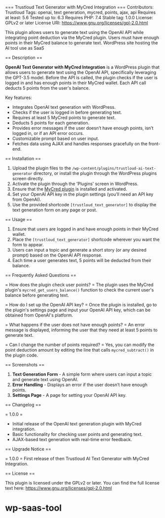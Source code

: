 === Trustloud Text Generator with MyCred Integration ===
Contributors: Trustloud
Tags: openai, text generation, mycred, points, ajax, api
Requires at least: 5.6
Tested up to: 6.3
Requires PHP: 7.4
Stable tag: 1.0.0
License: GPLv2 or later
License URI: https://www.gnu.org/licenses/gpl-2.0.html

This plugin allows users to generate text using the OpenAI API while integrating point deduction via the MyCred plugin. Users must have enough points in their MyCred balance to generate text. WordPress site hosting the AI tool use as SaaS

== Description ==

**OpenAI Text Generator with MyCred Integration** is a WordPress plugin that allows users to generate text using the OpenAI API, specifically leveraging the GPT-3.5 model. Before the API is called, the plugin checks if the user is logged in and has enough points in their MyCred wallet. Each API call deducts 5 points from the user's balance.

Key features:
- Integrates OpenAI text generation with WordPress.
- Checks if the user is logged in before generating text.
- Requires at least 5 MyCred points to generate text.
- Deducts 5 points for each generation.
- Provides error messages if the user doesn’t have enough points, isn’t logged in, or if an API error occurs.
- Customizable prompt based on user input.
- Fetches data using AJAX and handles responses gracefully on the front-end.

== Installation ==

1. Upload the plugin files to the `/wp-content/plugins/trustloud-ai-text-generator` directory, or install the plugin through the WordPress plugins screen directly.
2. Activate the plugin through the 'Plugins' screen in WordPress.
3. Ensure that the [MyCred plugin](https://wordpress.org/plugins/mycred/) is installed and activated.
4. Set your OpenAI API key in the plugin settings (you’ll need an API key from OpenAI).
5. Use the provided shortcode `[trustloud_text_generator]` to display the text generation form on any page or post.

== Usage ==

1. Ensure that users are logged in and have enough points in their MyCred wallet.
2. Place the `[trustloud_text_generator]` shortcode wherever you want the form to appear.
3. Users can input a topic and generate a short story (or any desired prompt) based on the OpenAI API response.
4. Each time a user generates text, 5 points will be deducted from their balance.

== Frequently Asked Questions ==

= How does the plugin check user points? =
The plugin uses the MyCred plugin's `mycred_get_users_balance()` function to check the current user's balance before generating text.

= How do I set up the OpenAI API key? =
Once the plugin is installed, go to the plugin's settings page and input your OpenAI API key, which can be obtained from OpenAI's platform.

= What happens if the user does not have enough points? =
An error message is displayed, informing the user that they need at least 5 points to generate text.

= Can I change the number of points required? =
Yes, you can modify the point deduction amount by editing the line that calls `mycred_subtract()` in the plugin code.

== Screenshots ==

1. **Text Generation Form** - A simple form where users can input a topic and generate text using OpenAI.
2. **Error Handling** - Displays an error if the user doesn’t have enough points.
3. **Settings Page** - A page for setting your OpenAI API key.

== Changelog ==

= 1.0.0 =
* Initial release of the OpenAI text generation plugin with MyCred integration.
* Basic functionality for checking user points and generating text.
* AJAX-based text generation with real-time error feedback.

== Upgrade Notice ==

= 1.0.0 =
First release of then Trustloud AI Text Generator with MyCred Integration. 

== License ==

This plugin is licensed under the GPLv2 or later. You can find the full license text here: https://www.gnu.org/licenses/gpl-2.0.html
# wp-saas-tool
